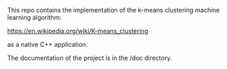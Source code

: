 This repo contains the implementation of the k-means clustering machine learning algorithm:

https://en.wikipedia.org/wiki/K-means_clustering

as a native C++ application.

The documentation of the project is in the /doc directory.